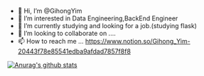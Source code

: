 - 👋 Hi, I’m @GihongYim
- 👀 I’m interested in Data Engineering,BackEnd Engineer
- 🌱 I’m currently studying and looking for a job.(studying flask)
- 💞️ I’m looking to collaborate on ....
- 📫 How to reach me ... https://www.notion.so/Gihong_Yim-20443f78e85541edba9afdad7857f8f8

<!---
GihongYim/GihongYim is a ✨ special ✨ repository because its `README.md` (this file) appears on your GitHub profile.
You can click the Preview link to take a look at your changes.
--->
  [![Anurag's github stats](https://github-readme-stats.vercel.app/api?username=GihongYim)](https://github.com/anuraghazra/github-readme-stats)
